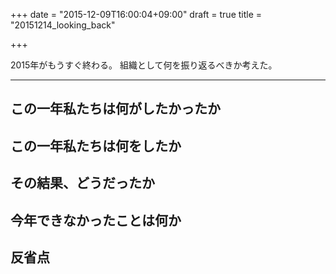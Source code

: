 +++
date = "2015-12-09T16:00:04+09:00"
draft = true
title = "20151214_looking_back"

+++

2015年がもうすぐ終わる。
組織として何を振り返るべきか考えた。

<hr>

## この一年私たちは何がしたかったか

## この一年私たちは何をしたか

## その結果、どうだったか

## 今年できなかったことは何か

## 反省点
